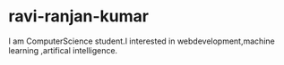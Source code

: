# ravi-ranjan-kumar
I am ComputerScience  student.I interested in webdevelopment,machine learning ,artifical intelligence.
